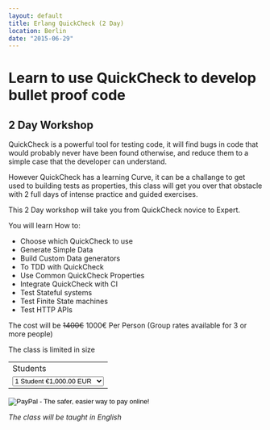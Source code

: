 ```yaml
---
layout: default
title: Erlang QuickCheck (2 Day)
location: Berlin
date: "2015-06-29"
---
```


# Learn to use QuickCheck to develop bullet proof code

## 2 Day Workshop

QuickCheck is a powerful tool for testing code, it will find bugs in
code that would probably never have been found otherwise, and reduce
them to a simple case that the developer can understand.

However QuickCheck has a learning Curve, it can be a challange to get
used to building tests as properties, this class will get you over
that obstacle with 2 full days of intense practice and guided
exercises.

This 2 Day workshop will take you from QuickCheck novice to Expert.

You will learn How to:

* Choose which QuickCheck to use
* Generate Simple Data
* Build Custom Data generators
* To TDD with QuickCheck
* Use Common QuickCheck Properties
* Integrate QuickCheck with CI
* Test Stateful systems
* Test Finite State machines
* Test HTTP APIs

The cost will be <del>1400&euro;</del> 1000&euro; Per Person (Group rates available for 3 or more people)

The class is limited in size
<form action="https://www.paypal.com/cgi-bin/webscr" method="post" target="_top">
<input type="hidden" name="cmd" value="_s-xclick">
<input type="hidden" name="hosted_button_id" value="7V4BP8QXECT5N">
<table>
<tr><td><input type="hidden" name="on0" value="Students">Students</td></tr><tr><td><select name="os0">
	<option value="1 Student">1 Student &euro;1,000.00 EUR</option>
	<option value="2 Students">2 Students &euro;2,000.00 EUR</option>
	<option value="3 Students">3 Students &euro;2,700.00 EUR</option>
	<option value="4 Students">4 Students &euro;3,600.00 EUR</option>
</select> </td></tr>
</table>
<input type="hidden" name="currency_code" value="EUR">
<input type="image" src="https://www.paypalobjects.com/en_US/IL/i/btn/btn_buynowCC_LG.gif" border="0" name="submit" alt="PayPal - The safer, easier way to pay online!">
<img alt="" border="0" src="https://www.paypalobjects.com/en_US/i/scr/pixel.gif" width="1" height="1">
</form>


*The class will be taught in English*
